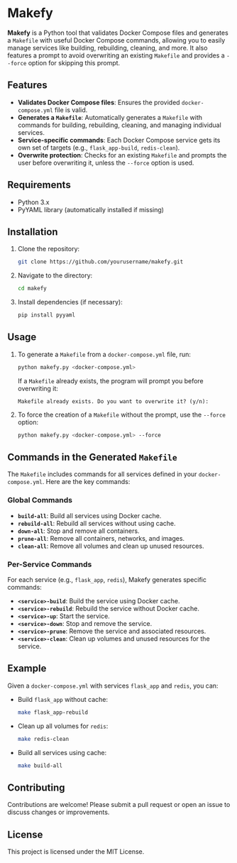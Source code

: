 # Makefy

**Makefy** is a Python tool that validates Docker Compose files and generates a `Makefile` with useful Docker Compose commands, allowing you to easily manage services like building, rebuilding, cleaning, and more. It also features a prompt to avoid overwriting an existing `Makefile` and provides a `--force` option for skipping this prompt.

## Features

- **Validates Docker Compose files**: Ensures the provided `docker-compose.yml` file is valid.
- **Generates a `Makefile`**: Automatically generates a `Makefile` with commands for building, rebuilding, cleaning, and managing individual services.
- **Service-specific commands**: Each Docker Compose service gets its own set of targets (e.g., `flask_app-build`, `redis-clean`).
- **Overwrite protection**: Checks for an existing `Makefile` and prompts the user before overwriting it, unless the `--force` option is used.

## Requirements

- Python 3.x
- PyYAML library (automatically installed if missing)

## Installation

1. Clone the repository:
    ```bash
    git clone https://github.com/yourusername/makefy.git
    ```

2. Navigate to the directory:
    ```bash
    cd makefy
    ```

3. Install dependencies (if necessary):
    ```bash
    pip install pyyaml
    ```

## Usage

1. To generate a `Makefile` from a `docker-compose.yml` file, run:
    ```bash
    python makefy.py <docker-compose.yml>
    ```

   If a `Makefile` already exists, the program will prompt you before overwriting it:
    ```
    Makefile already exists. Do you want to overwrite it? (y/n):
    ```

2. To force the creation of a `Makefile` without the prompt, use the `--force` option:
    ```bash
    python makefy.py <docker-compose.yml> --force
    ```

## Commands in the Generated `Makefile`

The `Makefile` includes commands for all services defined in your `docker-compose.yml`. Here are the key commands:

### Global Commands
- **`build-all`**: Build all services using Docker cache.
- **`rebuild-all`**: Rebuild all services without using cache.
- **`down-all`**: Stop and remove all containers.
- **`prune-all`**: Remove all containers, networks, and images.
- **`clean-all`**: Remove all volumes and clean up unused resources.

### Per-Service Commands
For each service (e.g., `flask_app`, `redis`), Makefy generates specific commands:
- **`<service>-build`**: Build the service using Docker cache.
- **`<service>-rebuild`**: Rebuild the service without Docker cache.
- **`<service>-up`**: Start the service.
- **`<service>-down`**: Stop and remove the service.
- **`<service>-prune`**: Remove the service and associated resources.
- **`<service>-clean`**: Clean up volumes and unused resources for the service.

## Example

Given a `docker-compose.yml` with services `flask_app` and `redis`, you can:

- Build `flask_app` without cache:
    ```bash
    make flask_app-rebuild
    ```

- Clean up all volumes for `redis`:
    ```bash
    make redis-clean
    ```

- Build all services using cache:
    ```bash
    make build-all
    ```

## Contributing

Contributions are welcome! Please submit a pull request or open an issue to discuss changes or improvements.

## License

This project is licensed under the MIT License.